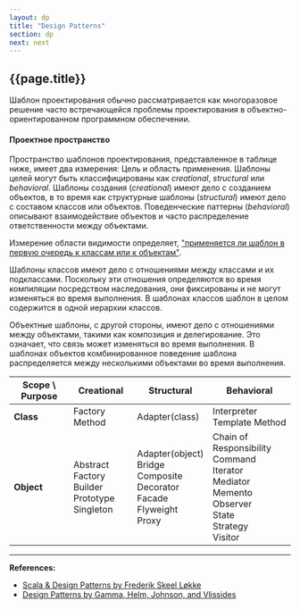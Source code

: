 ```yaml
---
layout: dp
title: "Design Patterns"
section: dp
next: next
---
```


## {{page.title}}

Шаблон проектирования обычно рассматривается как многоразовое решение часто встречающейся 
проблемы проектирования в объектно-ориентированном программном обеспечении.

#### Проектное пространство

Пространство шаблонов проектирования, представленное в таблице ниже, имеет два измерения: Цель и область применения. 
Шаблоны целей могут быть классифицированы как _creational_, _structural_ или _behavioral_. 
Шаблоны создания (_creational_) имеют дело с созданием объектов, 
в то время как структурные шаблоны (_structural_) имеют дело с составом классов или объектов. 
Поведенческие паттерны (_behavioral_) описывают взаимодействие объектов 
и часто распределение ответственности между объектами. 

Измерение области видимости определяет, ["применяется ли шаблон в первую очередь к классам или к объектам"][Design Patterns]. 

Шаблоны классов имеют дело с отношениями между классами и их подклассами. 
Поскольку эти отношения определяются во время компиляции посредством наследования, 
они фиксированы и не могут изменяться во время выполнения. 
В шаблонах классов шаблон в целом содержится в одной иерархии классов.

Объектные шаблоны, с другой стороны, имеют дело с отношениями между объектами, такими как композиция и делегирование. 
Это означает, что связь может изменяться во время выполнения.
В шаблонах объектов комбинированное поведение шаблона распределяется между несколькими объектами во время выполнения.

| **Scope** \ **Purpose** | **Creational**                                                    | **Structural**                                                                                               | **Behavioral**                                                                                                                                    |
|-------------------------|-------------------------------------------------------------------|--------------------------------------------------------------------------------------------------------------|---------------------------------------------------------------------------------------------------------------------------------------------------|
| **Class**               | Factory Method                                                    | Adapter(class)                                                                                               | Interpreter <br /> Template Method                                                                                                                |
| **Object**              | Abstract Factory <br /> Builder <br /> Prototype <br /> Singleton | Adapter(object) <br /> Bridge <br /> Composite <br /> Decorator <br /> Facade <br /> Flyweight <br /> Proxy  | Chain of Responsibility <br /> Command <br /> Iterator <br /> Mediator <br /> Memento <br /> Observer <br /> State <br /> Strategy <br /> Visitor |








---

**References:**
- [Scala & Design Patterns by Frederik Skeel Løkke](https://www.scala-lang.org/old/sites/default/files/FrederikThesis.pdf)
- [Design Patterns by Gamma, Helm, Johnson, and Vlissides][Design Patterns]

[Design Patterns]: https://www.amazon.com/Design-Patterns-Elements-Reusable-Object-Oriented/dp/0201633612
